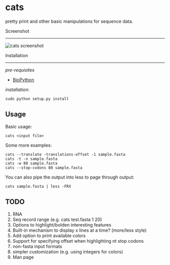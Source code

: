 cats
====

pretty print and other basic manipulations for sequence data.

Screenshot

----------
![cats screenshot](https://raw.github.com/khughitt/cats/master/doc/screenshot.png)

Installation

------------
*pre-requisites*
* [BioPython](http://biopython.org/wiki/Biopython)

*installation:*

    sudo python setup.py install


Usage
-----

Basic usage:

    cats <input file>

Some more examples:

    cats --translate -translations-offset -1 sample.fasta
    cats -t -n sample.fasta
    cats -w 80 sample.fasta
    cats --stop-codons 80 sample.fasta

You can also pipe the output into less to page through output:

    cats sample.fasta | less -FRX

TODO
----
1. RNA
2. Seq record range (e.g. cats test.fasta 1 20)
3. Options to highlight/bolden interesting features
4. Built-in mechanism to display x lines at a time? (more/less style)
5. Add option to print available colors
6. Support for specifying offset when highlighting nt stop codons
7. non-fasta input formats
8. simpler customization (e.g. using integers for colors)
9. Man page

